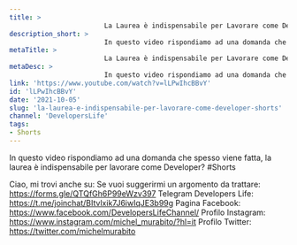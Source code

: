 ```yaml
---
title: > 
                        La Laurea è indispensabile per Lavorare come Developer? #Shorts
description_short: > 
                        In questo video rispondiamo ad una domanda che spesso viene fatta, la laurea è indispensabile per lavorare come Developer?
metaTitle: > 
                        La Laurea è indispensabile per Lavorare come Developer? #Shorts
metaDesc: > 
                        In questo video rispondiamo ad una domanda che spesso viene fatta, la laurea è indispensabile per lavorare come Developer?
link: 'https://www.youtube.com/watch?v=lLPwIhcBBvY'
id: 'lLPwIhcBBvY'
date: '2021-10-05'
slug: 'la-laurea-e-indispensabile-per-lavorare-come-developer-shorts'
channel: 'DevelopersLife'
tags: 
- Shorts
---
```

In questo video rispondiamo ad una domanda che spesso viene fatta, la laurea è indispensabile per lavorare come Developer? #Shorts

Ciao, mi trovi anche su:
Se vuoi suggerirmi un argomento da trattare: https://forms.gle/QTQfGh6P99eWzv397
Telegram Developers Life: https://t.me/joinchat/BItvlxik7J6iwIqJE3b99g
Pagina Facebook: https://www.facebook.com/DevelopersLifeChannel/
Profilo Instagram: https://www.instagram.com/michel_murabito/?hl=it
Profilo Twitter: https://twitter.com/michelmurabito​